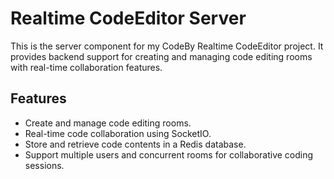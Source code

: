 # Realtime CodeEditor Server

This is the server component for my CodeBy Realtime CodeEditor project. It provides backend support for creating and managing code editing rooms with real-time collaboration features.

## Features

-   Create and manage code editing rooms.
-   Real-time code collaboration using SocketIO.
-   Store and retrieve code contents in a Redis database.
-   Support multiple users and concurrent rooms for collaborative coding sessions.
